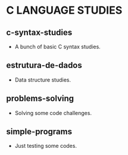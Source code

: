 # C LANGUAGE STUDIES

## c-syntax-studies  

- A bunch of basic C syntax studies. 

## estrutura-de-dados

- Data structure studies.

## problems-solving

- Solving some code challenges.

## simple-programs

- Just testing some codes.
